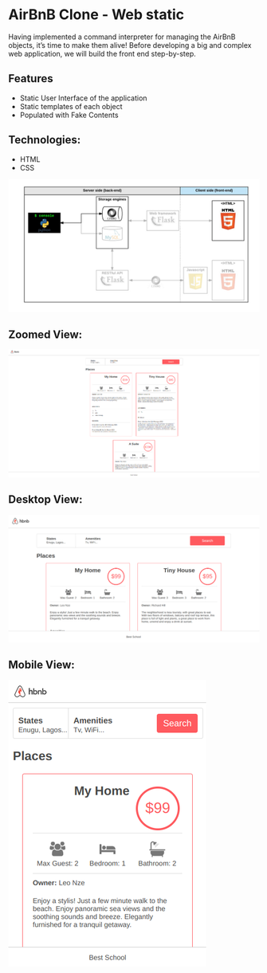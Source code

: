 # AirBnB Clone - Web static
Having implemented a command interpreter for managing the AirBnB objects, it’s time to make them alive! Before developing a big and complex web application, we will build the front end step-by-step.

## Features
- Static User Interface of the application
- Static templates of each object
- Populated with Fake Contents

## Technologies:
- HTML
- CSS

![Web static](../images/web_static.png)

## Zoomed View:
![Zoomed View](images/zoomed_view.png)

## Desktop View:
![Desktop View](images/desktop_view.png)

## Mobile View:
![Mobile View](images/mobile_view.png)
